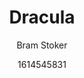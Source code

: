---
title: "Dracula"
description: Count Dracula, a 15th-century prince, is condemned to live off the blood of the living for eternity. Young lawyer Jonathan Harker is sent to Dracula's castle to finalise a land deal, but when the Count sees a photo of Harker's fiancée, Mina, the spitting image of his dead wife, he imprisons him and sets off for London to track her down.
author: Bram Stoker
searchHidden: true
draft: false
date: 1614545831
---